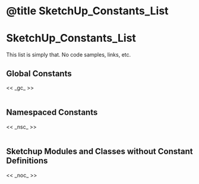 # @title SketchUp_Constants_List
<script>
var ss_last = document.styleSheets.length - 1,
    ss = document.styleSheets[ss_last],
    rules = ss.cssRules,
    rT1 = "#filecontents table.gjl15 ";
ss.insertRule(rT1 + "{ border:none;border-collapse:collapse;}", rules.length );
ss.insertRule(rT1 + "thead { border-bottom:2px solid #aaa; background-color:transparent;}", rules.length );
ss.insertRule(rT1 + "tr { border:none; background-color:transparent;}", rules.length );
ss.insertRule(rT1 + "th { border:none; padding: 1px 10px 1px 3px; background-color:transparent; text-align:left;}", rules.length );
ss.insertRule(rT1 + "td { border:none; padding: 0px 10px 0px 3px; background-color:transparent;}", rules.length );
ss.insertRule(rT1 + "td.c, " + rT1 + "th.c { text-align:center;}", rules.length );
ss.insertRule(rT1 + "td.r, " + rT1 + "th.r { text-align:right;}" , rules.length );
ss.insertRule(rT1 + "td.clr, " + rT1 + "th.clr { border-bottom:none; width:10em;}" , rules.length );
</script>

# SketchUp_Constants_List

This list is simply that.  No code samples, links, etc.

## Global Constants

<table class='gjl15'>
<colgroup><col style="width:27em;" /><col style="width:17em;" /><col style="width:12em;" /></colgroup>
<tbody>
<< _gc_ >>
</tbody></table>

## Namespaced Constants

<table class='gjl15'>
<colgroup><col style="width:27em;" /><col style="width:17em;" /><col style="width:12em;" /></colgroup>
<tbody>
<< _nsc_ >>
</tbody></table>

## Sketchup Modules and Classes without Constant Definitions

<table class='gjl15'>
<colgroup><col style="width:27em;" /><col style="width:17em;" /><col style="width:12em;" /></colgroup>
<tbody>
<< _noc_ >>
</tbody></table>